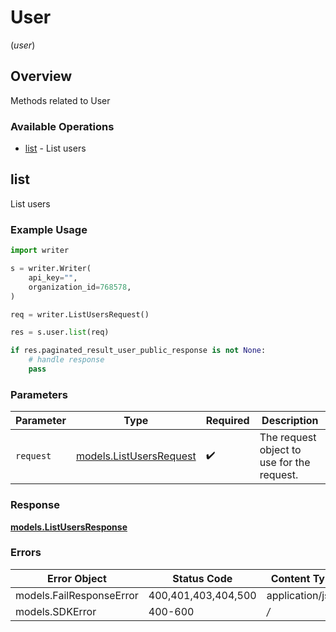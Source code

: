 # User
(*user*)

## Overview

Methods related to User

### Available Operations

* [list](#list) - List users

## list

List users

### Example Usage

```python
import writer

s = writer.Writer(
    api_key="",
    organization_id=768578,
)

req = writer.ListUsersRequest()

res = s.user.list(req)

if res.paginated_result_user_public_response is not None:
    # handle response
    pass
```

### Parameters

| Parameter                                                   | Type                                                        | Required                                                    | Description                                                 |
| ----------------------------------------------------------- | ----------------------------------------------------------- | ----------------------------------------------------------- | ----------------------------------------------------------- |
| `request`                                                   | [models.ListUsersRequest](../../models/listusersrequest.md) | :heavy_check_mark:                                          | The request object to use for the request.                  |


### Response

**[models.ListUsersResponse](../../models/listusersresponse.md)**
### Errors

| Error Object             | Status Code              | Content Type             |
| ------------------------ | ------------------------ | ------------------------ |
| models.FailResponseError | 400,401,403,404,500      | application/json         |
| models.SDKError          | 400-600                  | */*                      |
